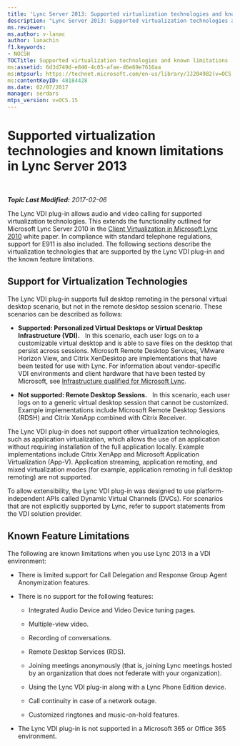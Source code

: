 ```yaml
---
title: 'Lync Server 2013: Supported virtualization technologies and known limitations'
description: "Lync Server 2013: Supported virtualization technologies and known limitations."
ms.reviewer: 
ms.author: v-lanac
author: lanachin
f1.keywords:
- NOCSH
TOCTitle: Supported virtualization technologies and known limitations
ms:assetid: 6d3d749d-e840-4c05-afae-d6e69e7616aa
ms:mtpsurl: https://technet.microsoft.com/en-us/library/JJ204982(v=OCS.15)
ms:contentKeyID: 48184428
ms.date: 02/07/2017
manager: serdars
mtps_version: v=OCS.15
---
```


# Supported virtualization technologies and known limitations in Lync Server 2013

<div data-xmlns="http://www.w3.org/1999/xhtml">

<div class="topic" data-xmlns="http://www.w3.org/1999/xhtml" data-msxsl="urn:schemas-microsoft-com:xslt" data-cs="https://msdn.microsoft.com/">

<div data-asp="https://msdn2.microsoft.com/asp">



</div>

<div id="mainSection">

<div id="mainBody">

<span> </span>

_**Topic Last Modified:** 2017-02-06_

The Lync VDI plug-in allows audio and video calling for supported virtualization technologies. This extends the functionality outlined for Microsoft Lync Server 2010 in the [Client Virtualization in Microsoft Lync 2010](https://go.microsoft.com/fwlink/?linkid=330447) white paper. In compliance with standard telephone regulations, support for E911 is also included. The following sections describe the virtualization technologies that are supported by the Lync VDI plug-in and the known feature limitations.

<div>

## Support for Virtualization Technologies

The Lync VDI plug-in supports full desktop remoting in the personal virtual desktop scenario, but not in the remote desktop session scenario. These scenarios can be described as follows:

  - **Supported: Personalized Virtual Desktops or Virtual Desktop Infrastructure (VDI).**   In this scenario, each user logs on to a customizable virtual desktop and is able to save files on the desktop that persist across sessions. Microsoft Remote Desktop Services, VMware Horizon View, and Citrix XenDesktop are implementations that have been tested for use with Lync. For information about vendor-specific VDI environments and client hardware that have been tested by Microsoft, see [Infrastructure qualified for Microsoft Lync](https://go.microsoft.com/fwlink/?linkid=313435).

  - **Not supported: Remote Desktop Sessions.**   In this scenario, each user logs on to a generic virtual desktop session that cannot be customized. Example implementations include Microsoft Remote Desktop Sessions (RDSH) and Citrix XenApp combined with Citrix Receiver.

The Lync VDI plug-in does not support other virtualization technologies, such as application virtualization, which allows the use of an application without requiring installation of the full application locally. Example implementations include Citrix XenApp and Microsoft Application Virtualization (App-V). Application streaming, application remoting, and mixed virtualization modes (for example, application remoting in full desktop remoting) are not supported.

To allow extensibility, the Lync VDI plug-in was designed to use platform-independent APIs called Dynamic Virtual Channels (DVCs). For scenarios that are not explicitly supported by Lync, refer to support statements from the VDI solution provider.

</div>

<div>

## Known Feature Limitations

The following are known limitations when you use Lync 2013 in a VDI environment:

  - There is limited support for Call Delegation and Response Group Agent Anonymization features.

  - There is no support for the following features:
    
      - Integrated Audio Device and Video Device tuning pages.
    
      - Multiple-view video.
    
      - Recording of conversations.
    
      - Remote Desktop Services (RDS).
    
      - Joining meetings anonymously (that is, joining Lync meetings hosted by an organization that does not federate with your organization).
    
      - Using the Lync VDI plug-in along with a Lync Phone Edition device.
    
      - Call continuity in case of a network outage.
    
      - Customized ringtones and music-on-hold features.

  - The Lync VDI plug-in is not supported in a Microsoft 365 or Office 365 environment.

</div>

</div>

<span> </span>

</div>

</div>

</div>

